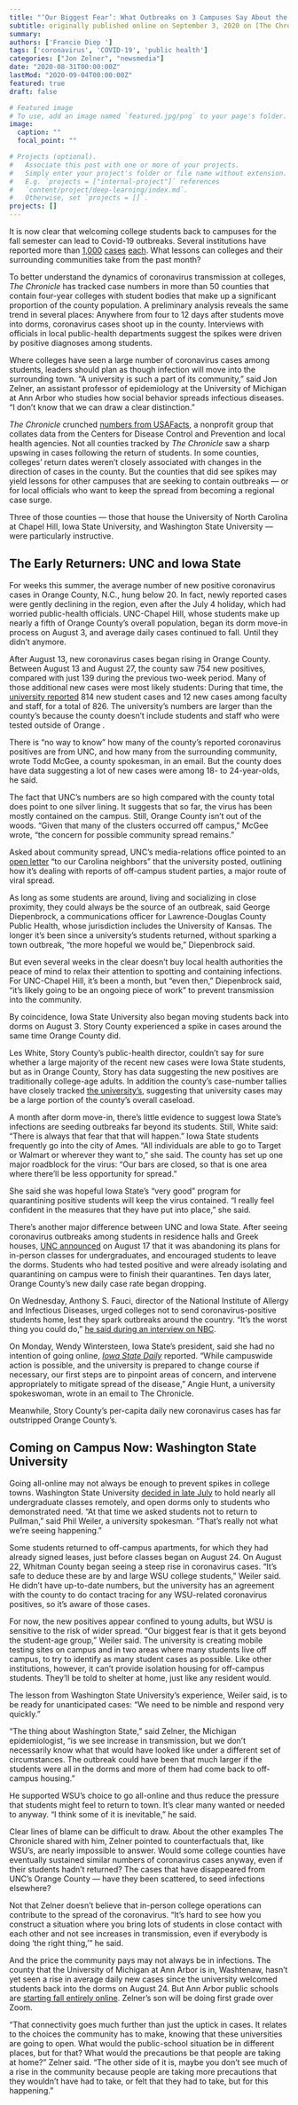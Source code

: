 ```yaml
---
title: "‘Our Biggest Fear’: What Outbreaks on 3 Campuses Say About the Pandemic This Fall"
subtitle: originally published online on September 3, 2020 on [The Chronicle of Higher Education](https://www.chronicle.com/article/our-biggest-fear-what-outbreaks-on-3-campuses-say-about-the-pandemic-this-fall)
summary: 
authors: ['Francie Diep ']
tags: ['coronavirus', 'COVID-19', 'public health']
categories: ["Jon Zelner", "newsmedia"]
date: "2020-08-31T00:00:00Z"
lastMod: "2020-09-04T00:00:00Z"
featured: true
draft: false

# Featured image
# To use, add an image named `featured.jpg/png` to your page's folder. 
image:
  caption: ""
  focal_point: ""

# Projects (optional).
#   Associate this post with one or more of your projects.
#   Simply enter your project's folder or file name without extension.
#   E.g. `projects = ["internal-project"]` references 
#   `content/project/deep-learning/index.md`.
#   Otherwise, set `projects = []`.
projects: []
---
```

It is now clear that welcoming college students back to campuses for the fall semester can lead to Covid-19 outbreaks. Several institutions have reported more than [1,000](https://twitter.com/arthomason/status/1300899500366721025) [cases](https://twitter.com/arthomason/status/1301216953948876800) [each](https://twitter.com/arthomason/status/1301269165316157450). What lessons can colleges and their surrounding communities take from the past month?

To better understand the dynamics of coronavirus transmission at colleges, *The Chronicle* has tracked case numbers in more than 50 counties that contain four-year colleges with student bodies that make up a significant proportion of the county population. A preliminary analysis reveals the same trend in several places: Anywhere from four to 12 days after students move into dorms, coronavirus cases shoot up in the county. Interviews with officials in local public-health departments suggest the spikes were driven by positive diagnoses among students.

Where colleges have seen a large number of coronavirus cases among students, leaders should plan as though infection will move into the surrounding town. “A university is such a part of its community,” said Jon Zelner, an assistant professor of epidemiology at the University of Michigan at Ann Arbor who studies how social behavior spreads infectious diseases. “I don’t know that we can draw a clear distinction.”

*The Chronicle* crunched [numbers from USAFacts](https://usafacts.org/visualizations/coronavirus-covid-19-spread-map/), a nonprofit group that collates data from the Centers for Disease Control and Prevention and local health agencies. Not all counties tracked by *The Chronicle* saw a sharp upswing in cases following the return of students. In some counties, colleges’ return dates weren’t closely associated with changes in the direction of cases in the county. But the counties that did see spikes may yield lessons for other campuses that are seeking to contain outbreaks — or for local officials who want to keep the spread from becoming a regional case surge.

Three of those counties — those that house the University of North Carolina at Chapel Hill, Iowa State University, and Washington State University — were particularly instructive.

## The Early Returners: UNC and Iowa State
For weeks this summer, the average number of new positive coronavirus cases in Orange County, N.C., hung below 20. In fact, newly reported cases were gently declining in the region, even after the July 4 holiday, which had worried public-health officials. UNC-Chapel Hill, whose students make up nearly a fifth of Orange County’s overall population, began its dorm move-in process on August 3, and average daily cases continued to fall. Until they didn’t anymore.

After August 13, new coronavirus cases began rising in Orange County. Between August 13 and August 27, the county saw 754 new positives, compared with just 139 during the previous two-week period. Many of those additional new cases were most likely students: During that time, the [university reported](https://carolinatogether.unc.edu/dashboard/) 814 new student cases and 12 new cases among faculty and staff, for a total of 826. The university’s numbers are larger than the county’s because the county doesn’t include students and staff who were tested outside of Orange .

There is “no way to know” how many of the county’s reported coronavirus positives are from UNC, and how many from the surrounding community, wrote Todd McGee, a county spokesman, in an email. But the county does have data suggesting a lot of new cases were among 18- to 24-year-olds, he said.

The fact that UNC’s numbers are so high compared with the county total does point to one silver lining. It suggests that so far, the virus has been mostly contained on the campus. Still, Orange County isn’t out of the woods. “Given that many of the clusters occurred off campus,” McGee wrote, “the concern for possible community spread remains.”

Asked about community spread, UNC’s media-relations office pointed to an [open letter](https://carolinatogether.unc.edu/2020/09/03/important-message-to-our-carolina-neighbors/) “to our Carolina neighbors” that the university posted, outlining how it’s dealing with reports of off-campus student parties, a major route of viral spread.

As long as some students are around, living and socializing in close proximity, they could always be the source of an outbreak, said George Diepenbrock, a communications officer for Lawrence-Douglas County Public Health, whose jurisdiction includes the University of Kansas. The longer it’s been since a university’s students returned, without sparking a town outbreak, “the more hopeful we would be,” Diepenbrock said.

But even several weeks in the clear doesn’t buy local health authorities the peace of mind to relax their attention to spotting and containing infections. For UNC-Chapel Hill, it’s been a month, but “even then,” Diepenbrock said, “it’s likely going to be an ongoing piece of work” to prevent transmission into the community.

By coincidence, Iowa State University also began moving students back into dorms on August 3. Story County experienced a spike in cases around the same time Orange County did.

Les White, Story County’s public-health director, couldn’t say for sure whether a large majority of the recent new cases were Iowa State students, but as in Orange County, Story has data suggesting the new positives are traditionally college-age adults. In addition the county’s case-number tallies have closely tracked [the university’s](https://asqk.ehs.iastate.edu/coviddashboard), suggesting that university cases may be a large portion of the county’s overall caseload.

A month after dorm move-in, there’s little evidence to suggest Iowa State’s infections are seeding outbreaks far beyond its students. Still, White said: “There is always that fear that that will happen.” Iowa State students frequently go into the city of Ames. “All individuals are able to go to Target or Walmart or wherever they want to,” she said. The county has set up one major roadblock for the virus: “Our bars are closed, so that is one area where there’ll be less opportunity for spread.”

She said she was hopeful Iowa State’s “very good” program for quarantining positive students will keep the virus contained. “I really feel confident in the measures that they have put into place,” she said.

There’s another major difference between UNC and Iowa State. After seeing coronavirus outbreaks among students in residence halls and Greek houses, [UNC announced](https://www.chronicle.com/article/unc-pulls-the-plug-on-in-person-fall-will-other-campuses-follow) on August 17 that it was abandoning its plans for in-person classes for undergraduates, and encouraged students to leave the dorms. Students who had tested positive and were already isolating and quarantining on campus were to finish their quarantines. Ten days later, Orange County’s new daily case rate began dropping.

On Wednesday, Anthony S. Fauci, director of the National Institute of Allergy and Infectious Diseases, urged colleges not to send coronavirus-positive students home, lest they spark outbreaks around the country. “It’s the worst thing you could do,” [he said during an interview on NBC](https://www.nbcnews.com/health/health-news/covid-19-colleges-fauci-urges-schools-keep-students-campus-outbreaks-n1238997).

On Monday, Wendy Wintersteen, Iowa State’s president, said she had no intention of going online, *[Iowa State Daily](https://www.iowastatedaily.com/news/wintersteen-announces-classes-not-moving-online-covid-19-administration-update-virtual-learning-coronavirus-pandemic/article_47806976-ebb7-11ea-8022-839654718b23.html)* reported. “While campuswide action is possible, and the university is prepared to change course if necessary, our first steps are to pinpoint areas of concern, and intervene appropriately to mitigate spread of the disease,” Angie Hunt, a university spokeswoman, wrote in an email to The Chronicle.

Meanwhile, Story County’s per-capita daily new coronavirus cases has far outstripped Orange County’s.

## Coming on Campus Now: Washington State University
Going all-online may not always be enough to prevent spikes in college towns. Washington State University [decided in late July](https://from.wsu.edu/president/2020/pullman-fall2020-online/email.html) to hold nearly all undergraduate classes remotely, and open dorms only to students who demonstrated need. “At that time we asked students not to return to Pullman,” said Phil Weiler, a university spokesman. “That’s really not what we’re seeing happening.”

Some students returned to off-campus apartments, for which they had already signed leases, just before classes began on August 24. On August 22, Whitman County began seeing a steep rise in coronavirus cases. “It’s safe to deduce these are by and large WSU college students,” Weiler said. He didn’t have up-to-date numbers, but the university has an agreement with the county to do contact tracing for any WSU-related coronavirus positives, so it’s aware of those cases.

For now, the new positives appear confined to young adults, but WSU is sensitive to the risk of wider spread. “Our biggest fear is that it gets beyond the student-age group,” Weiler said. The university is creating mobile testing sites on campus and in two areas where many students live off campus, to try to identify as many student cases as possible. Like other institutions, however, it can’t provide isolation housing for off-campus students. They’ll be told to shelter at home, just like any resident would.

The lesson from Washington State University’s experience, Weiler said, is to be ready for unanticipated cases: “We need to be nimble and respond very quickly.”

“The thing about Washington State,” said Zelner, the Michigan epidemiologist, “is we see increase in transmission, but we don’t necessarily know what that would have looked like under a different set of circumstances. The outbreak could have been that much larger if the students were all in the dorms and more of them had come back to off-campus housing.”

He supported WSU’s choice to go all-online and thus reduce the pressure that students might feel to return to town. It’s clear many wanted or needed to anyway. “I think some of it is inevitable,” he said.

Clear lines of blame can be difficult to draw. About the other examples The Chronicle shared with him, Zelner pointed to counterfactuals that, like WSU’s, are nearly impossible to answer. Would some college counties have eventually sustained similar numbers of coronavirus cases anyway, even if their students hadn’t returned? The cases that have disappeared from UNC’s Orange County — have they been scattered, to seed infections elsewhere?

Not that Zelner doesn’t believe that in-person college operations can contribute to the spread of the coronavirus. “It’s hard to see how you construct a situation where you bring lots of students in close contact with each other and not see increases in transmission, even if everybody is doing ‘the right thing,’” he said.

And the price the community pays may not always be in infections. The county that the University of Michigan at Ann Arbor is in, Washtenaw, hasn’t yet seen a rise in average daily new cases since the university welcomed students back into the dorms on August 24. But Ann Arbor public schools are [starting fall entirely online](https://www.a2schools.org/site/Default.aspx?PageID=16160#offerings). Zelner’s son will be doing first grade over Zoom.

“That connectivity goes much further than just the uptick in cases. It relates to the choices the community has to make, knowing that these universities are going to open. What would the public-school situation be in different places, but for that? What would the precautions be that people are taking at home?” Zelner said. “The other side of it is, maybe you don’t see much of a rise in the community because people are taking more precautions that they wouldn’t have had to take, or felt that they had to take, but for this happening.”